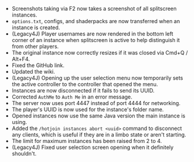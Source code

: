 - Screenshots taking via F2 now takes a screenshot of all splitscreen instances.
- `options.txt`, configs, and shaderpacks are now transferred when an instance is created.
- (Legacy4J) Player usernames are now rendered in the bottom left corner of an instance when splitscreen is active to help distinguish it from other players.
- The original instance now correctly resizes if it was closed via Cmd+Q / Alt+F4.
- Fixed the GitHub link.
- Updated the wiki.
- (Legacy4J) Opening up the user selection menu now temporarily sets the active controller to the controller that opened the menu.
- Instances are now disconnected if it fails to send its UUID.
- Corrected `AuthMe` to `Auth Me` in an error message.
- The server now uses port 4447 instead of port 4444 for networking.
- The player's UUID is now used for the instance's folder name.
- Opened instances now use the same Java version the main instance is using.
- Added the `/hotjoin instances abort <uuid>` command to disconnect any clients, which is useful if they are in a limbo state or aren't starting.
- The limit for maximum instances has been raised from 2 to 4.
- (Legacy4J) Fixed user selection screen opening when it definitely shouldn't.